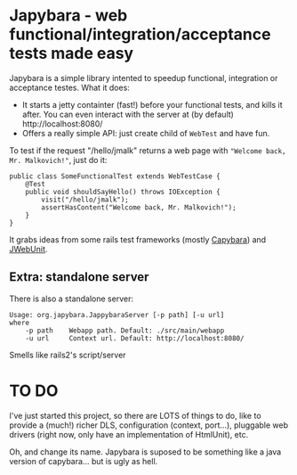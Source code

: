 Japybara - web functional/integration/acceptance tests made easy
================================================================

Japybara is a simple library intented to speedup functional, integration or acceptance testes. What it does:

* It starts a jetty containter (fast!) before your functional tests, and kills it after.
You can even interact with the server at (by default) http://localhost:8080/
* Offers a really simple API: just create child of `WebTest` and have fun.

To test if the request "/hello/jmalk" returns a web page with `"Welcome back, Mr. Malkovich!"`, just do it:

    public class SomeFunctionalTest extends WebTestCase {
        @Test
        public void shouldSayHello() throws IOException {
            visit("/hello/jmalk");
            assertHasContent("Welcome back, Mr. Malkovich!");
        }
    }


It grabs ideas from some rails test frameworks (mostly [Capybara](https://github.com/jnicklas/capybara))
and [JWebUnit](http://jwebunit.sourceforge.net/).

Extra: standalone server
------------------------

There is also a standalone server:

    Usage: org.japybara.JappybaraServer [-p path] [-u url]
    where
        -p path    Webapp path. Default: ./src/main/webapp
        -u url     Context url. Default: http://localhost:8080/

Smells like rails2's script/server

TO DO
=====
I've just started this project, so there are LOTS of things to do, like to provide a (much!) richer DLS, configuration
(context, port...), pluggable web drivers (right now, only have an implementation of HtmlUnit), etc.

Oh, and change its name. Japybara is suposed to be something like a java version of capybara... but is ugly as hell.